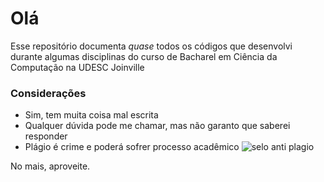 # Olá 
Esse repositório documenta $quase$ todos os códigos que desenvolvi durante algumas disciplinas do curso de Bacharel em Ciência da Computação na UDESC Joinville

### Considerações
* Sim, tem muita coisa mal escrita
* Qualquer dúvida pode me chamar, mas não garanto que saberei responder
* Plágio é crime e poderá sofrer processo acadêmico
![selo anti plagio](https://external-content.duckduckgo.com/iu/?u=https%3A%2F%2Fyt3.ggpht.com%2Fa%2FAATXAJyZ-Li97yC5YbwwzJIOg2HNCa8OsrAMmmtMmw%3Ds900-c-k-c0xffffffff-no-rj-mo&f=1&nofb=1)

No mais, aproveite.